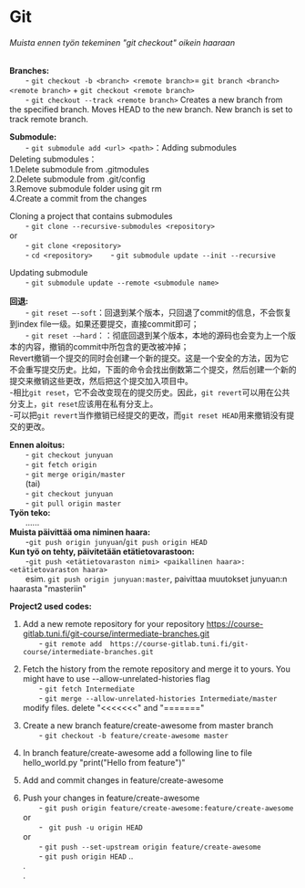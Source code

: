 # Git 
###### Muista ennen työn tekeminen "git checkout" oikein haaraan
**Branches:**  
&emsp;&emsp;- `git checkout -b <branch> <remote branch>`= `git branch <branch> <remote branch>` + `git checkout <remote branch>`  
&emsp;&emsp;- `git checkout --track <remote branch>` Creates a new branch from the specified branch. Moves HEAD to the new branch. New branch is set to track remote branch.  

**Submodule:**  
&emsp;&emsp;- `git submodule add <url> <path>`：Adding submodules  
Deleting submodules：  
1.Delete submodule from .gitmodules  
2.Delete submodule from .git/config  
3.Remove submodule folder using git rm  
4.Create a commit from the changes  
  
Cloning a project that contains submodules  
&emsp;&emsp;- `git clone --recursive-submodules <repository>`  
or  
&emsp;&emsp;- `git clone <repository>`  
&emsp;&emsp;- `cd <repository>` 
&emsp;&emsp;- `git submodule update --init --recursive`  
  
Updating submodule  
&emsp;&emsp;- `git submodule update --remote <submodule name>`  
  
**回退:**  
&emsp;&emsp;- `git reset –-soft`：回退到某个版本，只回退了commit的信息，不会恢复到index file一级。如果还要提交，直接commit即可；   
&emsp;&emsp;- `git reset -–hard`：：彻底回退到某个版本，本地的源码也会变为上一个版本的内容，撤销的commit中所包含的更改被冲掉；   
Revert撤销一个提交的同时会创建一个新的提交。这是一个安全的方法，因为它不会重写提交历史。比如，下面的命令会找出倒数第二个提交，然后创建一个新的提交来撤销这些更改，然后把这个提交加入项目中。  
-相比`git reset`，它不会改变现在的提交历史。因此，`git revert`可以用在公共分支上，`git reset`应该用在私有分支上。  
-可以把`git revert`当作撤销已经提交的更改，而`git reset HEAD`用来撤销没有提交的更改。  

**Ennen aloitus:**  
&emsp;&emsp;- `git checkout junyuan`  
&emsp;&emsp;- `git fetch origin`  
&emsp;&emsp;- `git merge origin/master`  
&emsp;&emsp;(tai)  
&emsp;&emsp;- `git checkout junyuan`  
&emsp;&emsp;- `git pull origin master`  
**Työn teko:**  
&emsp;&emsp;......  
**Muista päivittää oma niminen haara:**  
&emsp;&emsp;-`git push origin junyuan`/`git push origin HEAD`  
**Kun työ on tehty, päivitetään etätietovarastoon:**  
&emsp;&emsp;-`git push <etätietovaraston nimi> <paikallinen haara>:<etätietovaraston haara>`  
&emsp;&emsp;esim. `git push origin junyuan:master`, paivittaa muutokset junyuan:n haarasta "masteriin"
  
  
**Project2 used codes:**  
1. Add a new remote repository for your repository https://course-gitlab.tuni.fi/git-course/intermediate-branches.git  
&emsp;&emsp;- `git remote add  https://course-gitlab.tuni.fi/git-course/intermediate-branches.git`  
2. Fetch the history from the remote repository and merge it to yours. You might have to use --allow-unrelated-histories flag  
&emsp;&emsp;- `git fetch Intermediate`  
&emsp;&emsp;- `git merge --allow-unrelated-histories Intermediate/master`  
modify files. delete "<<<<<<<" and "======="

3. Create a new branch feature/create-awesome from master branch  
&emsp;&emsp;- `git checkout -b feature/create-awesome master`  
4. In branch feature/create-awesome add a following line to file hello_world.py    "print("Hello from feature")"  
5. Add and commit changes in feature/create-awesome  
6. Push your changes in feature/create-awesome  
&emsp;&emsp;- `git push origin feature/create-awesome:feature/create-awesome`  
    or  
&emsp;&emsp;- ` git push -u origin HEAD`  
    or  
&emsp;&emsp;- `git push --set-upstream origin feature/create-awesome`  
&emsp;&emsp;- `git push origin HEAD`
..  
.  
.  
